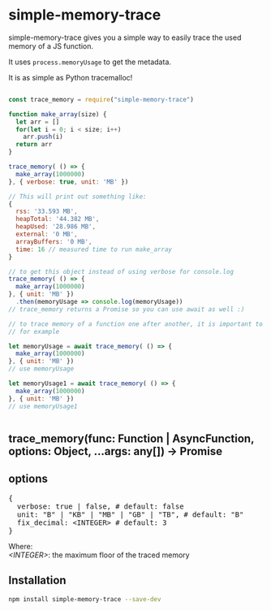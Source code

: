 # simple-memory-trace

simple-memory-trace gives you a simple way to easily trace the used memory of a JS function. 

It uses `process.memoryUsage` to get the metadata.

It is as simple as Python tracemalloc!

```js

const trace_memory = require("simple-memory-trace")

function make_array(size) {
  let arr = []
  for(let i = 0; i < size; i++) 
    arr.push(i)
  return arr
} 

trace_memory( () => {
  make_array(1000000)
}, { verbose: true, unit: 'MB' })

// This will print out something like:
{
  rss: '33.593 MB',
  heapTotal: '44.382 MB',
  heapUsed: '28.986 MB',
  external: '0 MB',
  arrayBuffers: '0 MB',
  time: 16 // measured time to run make_array
}

// to get this object instead of using verbose for console.log
trace_memory( () => {
  make_array(1000000)
}, { unit: 'MB' })
  .then(memoryUsage => console.log(memoryUsage))
// trace_memory returns a Promise so you can use await as well :)

// to trace memory of a function one after another, it is important to use await to avoid weird behavior
// for example

let memoryUsage = await trace_memory( () => {
  make_array(1000000)
}, { unit: 'MB' })
// use memoryUsage

let memoryUsage1 = await trace_memory( () => {
  make_array(1000000)
}, { unit: 'MB' })
// use memoryUsage1



```

## trace_memory(func: Function | AsyncFunction, options: Object, ...args: any[]) -> Promise<any>

  <h2>options</h2>
  <pre>
{
  verbose: true | false, # default: false
  unit: "B" | "KB" | "MB" | "GB" | "TB", # default: "B"
  fix_decimal: &lt;INTEGER&gt; # default: 3
}</pre>
  <p>Where:<br>
    <i>&lt;INTEGER&gt;</i>: the maximum floor of the traced memory <br>
  </p>


## Installation

```sh
npm install simple-memory-trace --save-dev
```
